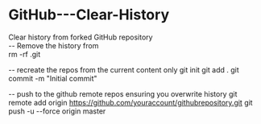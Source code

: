 # GitHub---Clear-History
Clear history from forked GitHub repository
<br>
-- Remove the history from <br>
rm -rf .git

-- recreate the repos from the current content only
git init
git add .
git commit -m "Initial commit"

-- push to the github remote repos ensuring you overwrite history
git remote add origin https://github.com/youraccount/githubrepository.git
git push -u --force origin master
